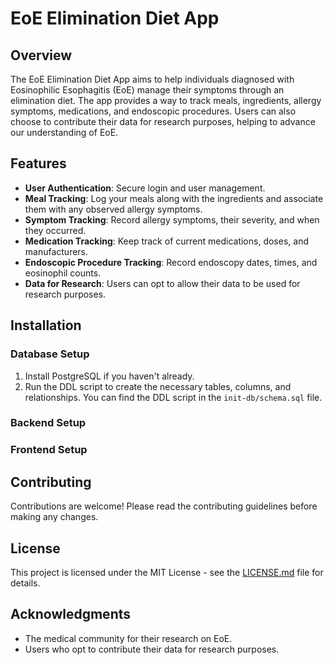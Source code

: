 # EoE Elimination Diet App

## Overview

The EoE Elimination Diet App aims to help individuals diagnosed with Eosinophilic Esophagitis (EoE) manage their symptoms through an elimination diet. The app provides a way to track meals, ingredients, allergy symptoms, medications, and endoscopic procedures. Users can also choose to contribute their data for research purposes, helping to advance our understanding of EoE.

## Features

- **User Authentication**: Secure login and user management.
- **Meal Tracking**: Log your meals along with the ingredients and associate them with any observed allergy symptoms.
- **Symptom Tracking**: Record allergy symptoms, their severity, and when they occurred.
- **Medication Tracking**: Keep track of current medications, doses, and manufacturers.
- **Endoscopic Procedure Tracking**: Record endoscopy dates, times, and eosinophil counts.
- **Data for Research**: Users can opt to allow their data to be used for research purposes.
  
## Installation

### Database Setup

1. Install PostgreSQL if you haven't already.
2. Run the DDL script to create the necessary tables, columns, and relationships. You can find the DDL script in the `init-db/schema.sql` file.

### Backend Setup

### Frontend Setup

## Contributing

Contributions are welcome! Please read the contributing guidelines before making any changes.

## License

This project is licensed under the MIT License - see the [LICENSE.md](LICENSE.md) file for details.

## Acknowledgments

- The medical community for their research on EoE.
- Users who opt to contribute their data for research purposes.
